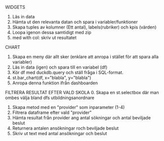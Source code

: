 
WIDGETS
1. Läs in data
2. Hämta ut den relevanta datan och spara i variabler/funktioner
3. Skapa tuples av kolumner (Ett antal), labels(rubriker) och kpis (värden)
4. Loopa igenon dessa samtidigt med zip
5. med with col: skriv ut resultatet

CHART
1. Skapa en meny där allt sker (enklare att anropa i stället för att spara alla variabler)
2. Läs in data (igen) och spara till en variabel (df)
3. Kör df med duckdb.query och ställ fråga i SQL-format.
4. st.bar_chart(df, x="blabla", y="blabla")
5. Anropa denna funktion ifrån dashboarden

FILTRERA RESULTAT EFTER VALD SKOLA
0. Skapa en st.selectbox där man ombes välja bland dfs utbildningsanordnare
1. Skapa metod med en "provider" som inparameter (1-4)
2. Filtrera dataframe efter vald "provider"
3. Hämta resultat från provider ang antal sökningar och antal beviljade beslut
4. Returnera antalen ansökningar roch beviljade beslut
5. Skriv ut text med antal ansökningar och beslut




